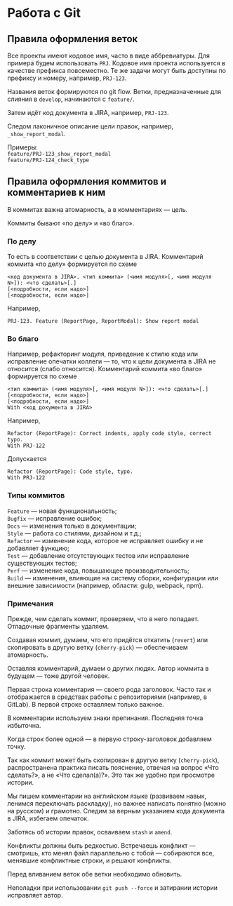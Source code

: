 # Работа с Git

## Правила оформления веток
Все проекты имеют кодовое имя, часто в виде аббревиатуры.
Для примера будем использовать `PRJ`.
Кодовое имя проекта используется в качестве префикса повсеместно.
Те же задачи могут быть доступны по префиксу и номеру, например, `PRJ-123`.

Названия веток формируются по git flow.
Ветки, предназначенные для слияния в `develop`, начинаются с `feature/`.
   
Затем идёт код документа в JIRA, например, `PRJ-123`.

Следом лаконичное описание цели правок, например, `_show_report_modal`.

Примеры:  
`feature/PRJ-123_show_report_modal`  
`feature/PRJ-124_check_type`

## Правила оформления коммитов и комментариев к ним
В коммитах важна атомарность, а в комментариях — цель.

Коммиты бывают «по делу» и «во благо».

### По делу
То есть в соответствии с целью документа в JIRA. Комментарий коммита «по делу» формируется по схеме
```
<код документа в JIRA>. <тип коммита> (<имя модуля>[, <имя модуля N>]): <что сделать>[.]
[<подробности, если надо>]
[<подробности, если надо>]
```

Например,  
```
PRJ-123. Feature (ReportPage, ReportModal): Show report modal
```

### Во благо
Например, рефакторинг модуля, приведение к стилю кода или исправление опечатки коллеги
— то, что к цели документа в JIRA не относится (слабо относится).
Комментарий коммита «во благо» формируется по схеме
```
<тип коммита> (<имя модуля>[, <имя модуля N>]): <что сделать>[.]
[<подробности, если надо>]
[<подробности, если надо>]
With <код документа в JIRA>
```

Например,
```
Refactor (ReportPage): Correct indents, apply code style, correct typo.
With PRJ-122
```

Допускается
```
Refactor (ReportPage): Code style, typo.
With PRJ-122
```

### Типы коммитов
`Feature` — новая функциональность;  
`Bugfix` — исправление ошибок;  
`Docs` — изменения только в документации;  
`Style` — работа со стилями, дизайном и т.д.;  
`Refactor` — изменение кода, которое не исправляет ошибку и не добавляет функцию;  
`Test` — добавление отсутствующих тестов или исправление существующих тестов;  
`Perf` — изменение кода, повышающее производительность;  
`Build` — изменения, влияющие на систему сборки, конфигурации или внешние зависимости
(например, области: gulp, webpack, npm).

### Примечания
Прежде, чем сделать коммит, проверяем, что в него попадает.
Отладочные фрагменты удаляем.

Создавая коммит, думаем, что его придётся откатить (`revert`)
или скопировать в другую ветку (`cherry-pick`) — обеспечиваем атомарность.

Оставляя комментарий, думаем о других людях.
Автор коммита в будущем — тоже другой человек.

Первая строка комментария — своего рода заголовок.
Часто так и отображается в средствах работы с репозиториями (например, в GitLab).
В первой строке оставляем только важное.

В комментарии используем знаки препинания.
Последняя точка избыточна.

Когда строк более одной — в первую строку-заголовок добавляем точку.

Так как коммит может быть скопирован в другую ветку (`cherry-pick`),
распространена практика писать пояснение, отвечая на вопрос «Что сделать?», а не «Что сделал(а)?».
Это так же удобно при просмотре истории.

Мы пишем комментарии на английском языке (развиваем навык, ленимся переключать раскладку),
но важнее написать понятно (можно на русском) и грамотно.
Следим за верным указанием кода документа в JIRA, избегаем опечаток.

Заботясь об истории правок, осваиваем `stash` и `amend`.

Конфликты должны быть редкостью.
Встречаешь конфликт —
смотришь, кто менял файл параллельно с тобой —
собираются все, менявшие конфликтные строки, и решают конфликты.

Перед вливанием веток обе ветки необходимо обновить.

Неполадки при использовании `git push --force` и затирании истории исправляет автор.
